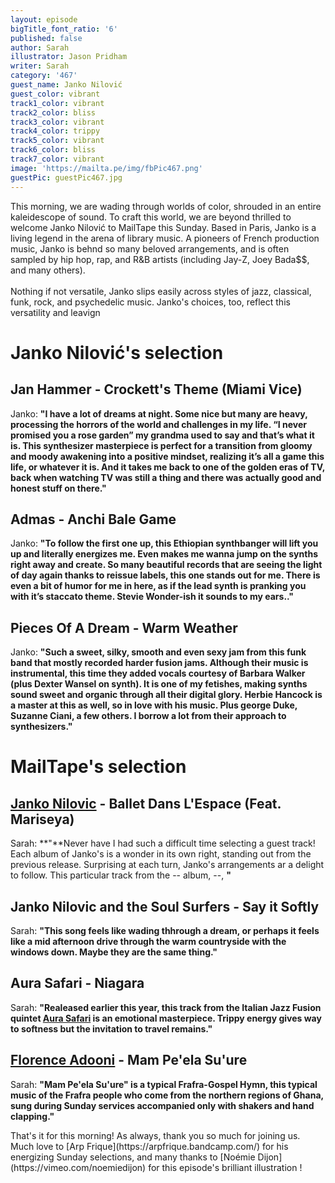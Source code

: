 ```yaml
---
layout: episode
bigTitle_font_ratio: '6'
published: false
author: Sarah
illustrator: Jason Pridham
writer: Sarah
category: '467'
guest_name: Janko Nilović
guest_color: vibrant
track1_color: vibrant
track2_color: bliss
track3_color: vibrant
track4_color: trippy
track5_color: vibrant
track6_color: bliss
track7_color: vibrant
image: 'https://mailta.pe/img/fbPic467.png'
guestPic: guestPic467.jpg
---
```

<p id="introduction"> This morning, we are wading through worlds of color, shrouded in an entire kaleidescope of sound. To craft this world, we are beyond thrilled to welcome Janko Nilović to MailTape this Sunday. Based in Paris, Janko is a living legend in the arena of library music. A pioneers of French production music, Janko is behnd so many beloved arrangements, and is often sampled by hip hop, rap, and R&B artists (including Jay-Z, Joey Bada$$, and many others). 
  <br><br>
Nothing if not versatile, Janko slips easily across styles of jazz, classical, funk, rock, and psychedelic music. Janko's choices, too, reflect this versatility and leavign
</p>


# Janko Nilović's selection

## Jan Hammer - Crockett's Theme (Miami Vice)
Janko: **"**I have a lot of dreams at night. Some nice but many are heavy, processing the horrors of the world and challenges in my life. “I never promised you a rose garden” my grandma used to say and that’s what it is. This synthesizer masterpiece is perfect for a transition from gloomy and moody awakening into a positive mindset, realizing it’s all a game this life, or whatever it is. And it takes me back to one of the golden eras of TV, back when watching TV was still a thing and there was actually good and honest stuff on there.**"**

## Admas - Anchi Bale Game
Janko: **"**To follow the first one up, this Ethiopian synthbanger will lift you up and literally energizes me. Even makes me wanna jump on the synths right away and create. So many beautiful records that are seeing the light of day again thanks to reissue labels, this one stands out for me. There is even a bit of humor for me in here, as if the lead synth is pranking you with it’s staccato theme. Stevie Wonder-ish it sounds to my ears..**"**

## Pieces Of A Dream - Warm Weather
Janko: **"**Such a sweet, silky, smooth and even sexy jam from this funk band that mostly recorded harder fusion jams. Although their music is instrumental, this time they added vocals courtesy of Barbara Walker (plus Dexter Wansel on synth). It is one of my fetishes, making synths sound sweet and organic through all their digital glory. Herbie Hancock is a master at this as well, so in love with his music. Plus george Duke, Suzanne Ciani, a few others. I borrow a lot from their approach to synthesizers.**"**


# MailTape's selection

## [Janko Nilovic](https://arpfrique.bandcamp.com/) - Ballet Dans L'Espace (Feat. Mariseya)
Sarah: **"**Never have I had such a difficult time selecting a guest track! Each album of Janko's is a wonder in its own right, standing out from the previous release. Surprising at each turn, Janko's arrangements ar a delight to follow. This particular track from the -- album, --, **"**

## Janko Nilovic and the Soul Surfers - Say it Softly
Sarah: **"**This song feels like wading thhrough a dream, or perhaps it feels like a mid afternoon drive through the warm countryside with the windows down. Maybe they are the same thing.**"**

## Aura Safari - Niagara
Sarah: **"**Realeased earlier this year, this track from the Italian Jazz Fusion quintet [Aura Safari](https://aurasafari.bandcamp.com/) is an emotional masterpiece. Trippy energy gives way to softness but the invitation to travel remains.**"**

## [Florence Adooni](https://florenceadooni.bandcamp.com/) - Mam Pe'ela Su'ure
Sarah: **"**Mam Pe'ela Su'ure" is a typical Frafra-Gospel Hymn, this typical music of the Frafra people who come from the northern regions of Ghana, sung during Sunday services accompanied only with shakers and hand clapping.**"**

<p id="outroduction">That's it for this morning! As always, thank you so much for joining us. Much love to [Arp Frique](https://arpfrique.bandcamp.com/) for his energizing Sunday selections, and many thanks to [Noémie Dijon](https://vimeo.com/noemiedijon) for this episode's brilliant illustration !</p>
